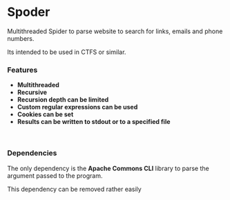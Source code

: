 # Spoder

Multithreaded Spider to parse website to search for links, emails and phone numbers.

Its intended to be used in CTFS or similar.

### Features

- **Multithreaded**
- **Recursive**
- **Recursion depth can be limited**
- **Custom regular expressions can be used**
- **Cookies can be set**
- **Results can be written to stdout or to a specified file**

<br/>

### Dependencies

The only dependency is the **Apache Commons CLI** library to parse the argument passed to the program.

This dependency can be removed rather easily

